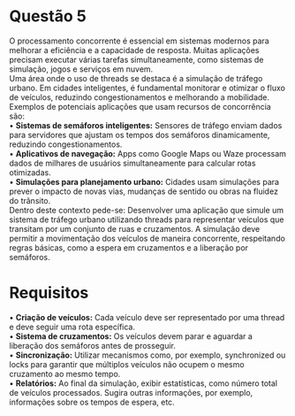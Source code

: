 # **Questão 5** <br>
O processamento concorrente é essencial em sistemas modernos para melhorar a eficiência e a capacidade
de resposta. Muitas aplicações precisam executar várias tarefas simultaneamente, como sistemas de
simulação, jogos e serviços em nuvem.<br>
Uma área onde o uso de threads se destaca é a simulação de tráfego urbano. Em cidades inteligentes, é
fundamental monitorar e otimizar o fluxo de veículos, reduzindo congestionamentos e melhorando a
mobilidade. Exemplos de potenciais aplicações que usam recursos de concorrência são: <br>
  • **Sistemas de semáforos inteligentes:** Sensores de tráfego enviam dados para servidores que ajustam
    os tempos dos semáforos dinamicamente, reduzindo congestionamentos. <br>
  • **Aplicativos de navegação:** Apps como Google Maps ou Waze processam dados de milhares de
    usuários simultaneamente para calcular rotas otimizadas. <br>
  • **Simulações para planejamento urbano:** Cidades usam simulações para prever o impacto de novas
    vias, mudanças de sentido ou obras na fluidez do trânsito. <br>
Dentro deste contexto pede-se: Desenvolver uma aplicação que simule um sistema de tráfego urbano
utilizando threads para representar veículos que transitam por um conjunto de ruas e cruzamentos. A
simulação deve permitir a movimentação dos veículos de maneira concorrente, respeitando regras básicas,
como a espera em cruzamentos e a liberação por semáforos. <br>
# **Requisitos** <br>
• **Criação de veículos:** Cada veículo deve ser representado por uma thread e deve seguir uma rota específica.<br>
• **Sistema de cruzamentos:** Os veículos devem parar e aguardar a liberação dos semáforos antes de prosseguir.<br>
• **Sincronização:** Utilizar mecanismos como, por exemplo, synchronized ou locks para garantir que múltiplos veículos não
ocupem o mesmo cruzamento ao mesmo tempo.<br>
• **Relatórios:** Ao final da simulação, exibir estatísticas, como número total de veículos processados. Sugira outras 
informações, por exemplo, informações sobre os tempos de espera, etc.<br>
